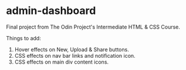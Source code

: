 # admin-dashboard
Final project from The Odin Project's Intermediate HTML &amp; CSS Course.

Things to add:

1. Hover effects on New, Upload & Share buttons.
2. CSS effects on nav bar links and notification icon.
3. CSS effects on main div content icons.
